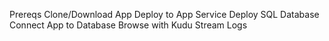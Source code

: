 Prereqs
Clone/Download App
Deploy to App Service
Deploy SQL Database
Connect App to Database
Browse with Kudu
Stream Logs